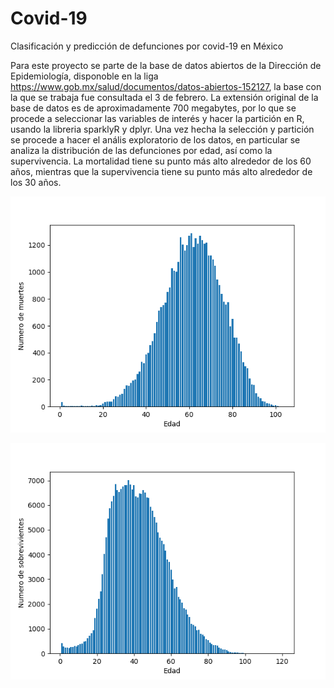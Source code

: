 # Covid-19
Clasificación y predicción de defunciones por covid-19 en México

Para este proyecto se parte de la base de datos abiertos de la Dirección de Epidemiología, disponoble en la
liga https://www.gob.mx/salud/documentos/datos-abiertos-152127, la base con la que se trabaja fue consultada 
el 3 de febrero. La extensión original de la base de datos es de aproximadamente 700 megabytes, por lo que se 
procede a seleccionar las variables de interés y hacer la partición en R, usando la libreria sparklyR y dplyr.
Una vez hecha la selección y partición se procede a hacer el anális exploratorio de los datos, en particular
se analiza la distribución de las defunciones por edad, así como la supervivencia. La mortalidad tiene su punto
más alto alrededor de los 60 años, mientras que la supervivencia tiene su punto más alto alrededor de los 30
años.


![Gráfico de mortalidad](https://github.com/Benjaminqc96/Covid-19/blob/main/coviddistmort.png)


![Gráfico de supervivencia](https://github.com/Benjaminqc96/Covid-19/blob/main/coviddistsob.png)


